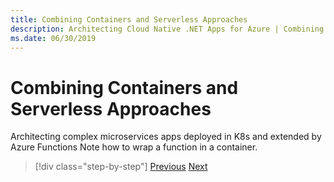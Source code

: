 ```yaml
---
title: Combining Containers and Serverless Approaches
description: Architecting Cloud Native .NET Apps for Azure | Combining Containers and Serverless Approaches
ms.date: 06/30/2019
---
```

# Combining Containers and Serverless Approaches

Architecting complex microservices apps deployed in K8s and extended by Azure Functions
Note how to wrap a function in a container.

>[!div class="step-by-step"]
>[Previous](leveraging-serverless-functions.md)
>[Next](deploying-containers-in-azure.md)
